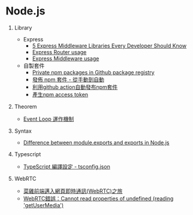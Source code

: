 # Node.js

1. Library
   - Express
      - [5 Express Middleware Libraries Every Developer Should Know](https://blog.bitsrc.io/5-express-middleware-libraries-every-developer-should-know-94e2728f7503)
      - [Express Router usage](https://expressjs.com/en/guide/routing.html)
      - [Express Middleware usage](https://expressjs.com/en/guide/using-middleware.html)
   - 自製套件
      - [Private npm packages in Github package registry](https://levelup.gitconnected.com/private-npm-packages-in-github-package-registry-fbfda43acab3)
      - [發佈 npm 套件 - 從手動到自動](https://pjchender.dev/devops/devops-publish-npm-0)
      - [利用github action自動發布npm套件](https://docs.github.com/en/actions/publishing-packages/publishing-nodejs-packages)
      - [產生npm access token](https://docs.npmjs.com/creating-and-viewing-access-tokens)
2. Theorem
   - [Event Loop 運作機制](https://yu-jack.github.io/2021/03/14/node-event-loop/)
3. Syntax     
   - [Difference between module.exports and exports in Node.js](https://www.geeksforgeeks.org/difference-between-module-exports-and-exports-in-node-js/)
4. Typescript
   - [TypeScript 編譯設定 - tsconfig.json](https://ithelp.ithome.com.tw/articles/10216636)

5. WebRTC
   - [菜雞前端邁入網頁即時通訊(WebRTC)之旅](https://ithelp.ithome.com.tw/users/20129521/ironman/3138?page=1)
   - [WebRTC錯誤：Cannot read properties of undefined (reading 'getUserMedia')](https://blog.clarence.tw/2020/10/29/solve-the-undefined-problem-of-getusermedia/) 